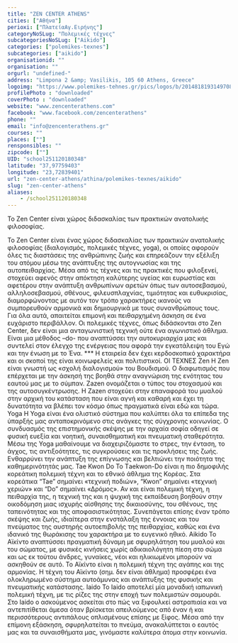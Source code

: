 ```yaml
---
title: "ZEN CENTER ATHENS"
cities: ["Αθήνα"]
perioxi: ["ΠλατείαΑγ.Ειρήνης"]
categoryNoSLug: "Πολεμικές τέχνες"
subcategoriesNoSLug: ["Aikido"]
categories: ["polemikes-texnes"]
subcategories: ["aikido"]
organisationid: ""
organisation: ""
orgurl: "undefined-"
address: "Limpona 2 &amp; Vasilikis, 105 60 Athens, Greece"
logoimg: "https://www.polemikes-tehnes.gr/pics/logos/b/2014818193149708.jpg"
profilePhoto : "downloaded"
coverPhoto : "downloaded"
website: "www.zencenterathens.com"
facebook: "www.facebook.com/zencenterathens"
phone: ""
email: "info@zencenterathens.gr"
courses: ""
places: [""]
rensponsibles: ""
zipcode: [""]
UID: "school251120180348"
latitude: "37,97759403"
longitude: "23,72839401"
url: "zen-center-athens/athina/polemikes-texnes/aikido"
slug: "zen-center-athens"
aliases:
    - /school251120180348
---
```



To Zen Center είναι χώρος διδασκαλίας των πρακτικών ανατολικής φιλοσοφίας.

To Zen Center είναι ένας χώρος διδασκαλίας των πρακτικών ανατολικής φιλοσοφίας (διαλογισμός, πολεμικές τέχνες, yoga), οι οποίες αφορούν όλες τις διαστάσεις της ανθρώπινης ζωής και επηρεάζουν την εξέλιξη του ατόμου μέσω της ανάπτυξης της αυτογνωσίας και της αυτοπειθαρχίας. Μέσα από τις τέχνες και τις πρακτικές που φιλοξενεί, στοχεύει αφενός στην απόκτηση καλύτερης υγείας και ευρωστίας και αφετέρου στην ανάπτυξη ανθρωπίνων αρετών όπως των αυτοσεβασμού, αλληλοσεβασμού, σθένους, φιλευσπλαχνίας, τιμιότητας και ευθυκρισίας, διαμορφώνοντας με αυτόν τον τρόπο χαρακτήρες ικανούς να συμπορευθούν αρμονικά και δημιουργικά με τους συνανθρώπους τους. Για όλα αυτά, απαιτείται επιμονή και πειθαρχημένη άσκηση σε ένα ευχάριστο περιβάλλον. Οι πολεμικές τέχνες, όπως διδάσκονται στο Zen Center, δεν είναι μια ανταγωνιστική τεχνική ούτε ένα αγωνιστικό άθλημα. Είναι μια μέθοδος –do- που αναπτύσσει την αυτοκυριαρχία μας και συντελεί στον έλεγχο της ενέργειας που αφορά την εγκατάλειψη του Εγώ και την ένωση με το Ένα. *** Η εταιρεία δεν έχει κερδοσκοπικό χαρακτήρα και οι σκοποί της είναι κοινωφελείς και πολιτιστικοί. ΟΙ ΤΕΧΝΕΣ Zen Η Zen είναι γνωστή ως «σχολή διαλογισμού» του Βουδισμού. Ο διαφωτισμός που επέρχεται με την άσκησή της βοηθά στην αναγνώριση της ενότητας του εαυτού μας με το σύμπαν. Ζazen ονομάζεται ο τύπος του στοχασμού και της αυτοσυγκέντρωσης. H Zazen στοχεύει στην επαναφορά του μυαλού στην αρχική του κατάσταση που είναι αγνή και καθαρή και έχει τη δυνατότητα να βλέπει τον κόσμο όπως πραγματικά είναι εδώ και τώρα. Yoga Η Yoga είναι ένα ολιστικό σύστημα που καλύπτει όλα τα επίπεδα της ύπαρξής μας ανταποκρινόμενο στις ανάγκες της σύγχρονης κοινωνίας. Ο συνδυασμός της επιστημονικής σκέψης με την αρχαία σοφία οδηγεί σε φυσική ευεξία και νοητική, συναισθηματική και πνευματική σταθερότητα. Μέσω της Yoga μαθαίνουμε να διαχειριζόμαστε το στρες, την ένταση, το άγχος, τις αντιξοότητες, τις συγκρούσεις και τις προκλήσεις της ζωής. Ενθαρρύνει την ανάπτυξη της επίγνωσης και βελτιώνει την ποιότητα της καθημερινότητάς μας. Tae Kwon Do Το Τaekwon-Do είναι η πιο δημοφιλής κορεάτικη πολεμική τέχνη και το εθνικό άθλημα της Κορέας. Στα κορεάτικα “Tae” σημαίνει «τεχνική ποδιών», “Kwon” σημαίνει «τεχνική χεριών» και “Do” σημαίνει «Δρόμος». Αν και είναι πολεμική τέχνη, η πειθαρχία της, η τεχνική της και η ψυχική της εκπαίδευση βοηθούν στην οικοδόμηση μιας ισχυρής αίσθησης της δικαιοσύνης, του σθένους, της ταπεινότητας και της αποφασιστικότητας. Συνεπάγεται επίσης έναν τρόπο σκέψης και ζωής, ιδιαίτερα στην ενστάλαξη της έννοιας και του πνεύματος της αυστηρής αυτοεπιβολής της πειθαρχίας, καθώς και ένα ιδανικό της θωράκισης του χαρακτήρα με το ευγενικό ηθικό. Aikido Το Αϊκίντο αναπτύσσει πραγματική δύναμη με σφυρηλάτηση του μυαλού και του σώματος, με φυσικές κινήσεις χωρίς αδικαιολόγητη πίεση στο σώμα και ως εκ τούτου άνδρες, γυναίκες, νέοι και ηλικιωμένοι μπορούν να ασκηθούν σε αυτό. Το Αϊκίντο είναι η πολεμική τέχνη της αγάπης και της αρμονίας. Η τέχνη του Αϊκίντο (σημ. δεν είναι άθλημα) προσφέρει ένα ολοκληρωμένο σύστημα αυτοάμυνας και ανάπτυξης της φυσικής και πνευματικής κατάστασης. Iaido Το Iaido αποτελεί μία μοναδική ιαπωνική πολεμική τέχνη, με τις ρίζες της στην εποχή των πολεμιστών σαμουράι. Στο Iaido ο ασκούμενος ασκείται στο πώς να ξιφουλκεί αστραπιαία και να αντεπιτίθεται άμεσα όταν βρίσκεται απειλούμενος από έναν ή και περισσότερους αντιπάλους οπλισμένους επίσης με ξίφος. Μέσα από την επίμονη εξάσκηση, σφυρηλατείται το πνεύμα, ανακαλύπτεται ο εαυτός μας και τα συναισθήματα μας, γινόμαστε καλύτερα άτομα στην κοινωνία.